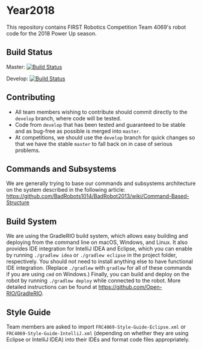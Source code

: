 # Year2018
This repository contains FIRST Robotics Competition Team 4069's robot code for the 2018 Power Up season.

## Build Status
Master:
[![Build Status](https://travis-ci.org/team4069/Year2018.svg?branch=master)](https://travis-ci.org/team4069/Year2018)

Develop:
[![Build Status](https://travis-ci.org/team4069/Year2018.svg?branch=develop)](https://travis-ci.org/team4069/Year2018)

## Contributing
* All team members wishing to contribute should commit directly to the `develop` branch, where code will be tested.
* Code from `develop` that has been tested and guaranteed to be stable and as bug-free as possible is merged into `master`.
* At competitions, we should use the `develop` branch for quick changes so that we have the stable `master` to fall back on in case of serious problems.

## Commands and Subsystems
We are generally trying to base our commands and subsystems architecture on the system described in the following article: https://github.com/BadRobots1014/BadRobot2013/wiki/Command-Based-Structure

## Build System
We are using the GradleRIO build system, which allows easy building and deploying from the command line on macOS, Windows, and Linux. It also provides IDE integration for IntelliJ IDEA and Eclipse, which you can enable by running `./gradlew idea` or `./gradlew eclipse` in the project folder, respectively. You should not need to install anything else to have functional IDE integration. (Replace `./gradlew` with `gradlew` for all of these commands if you are using `cmd` on Windows.) Finally, you can build and deploy on the robot by running `./gradlew deploy` while connected to the robot. More detailed instructions can be found at https://github.com/Open-RIO/GradleRIO.

## Style Guide
Team members are asked to import `FRC4069-Style-Guide-Eclipse.xml` or `FRC4069-Style-Guide-IntelliJ.xml` (depending on whether they are using Eclipse or IntelliJ IDEA) into their IDEs and format code files appropriately.
